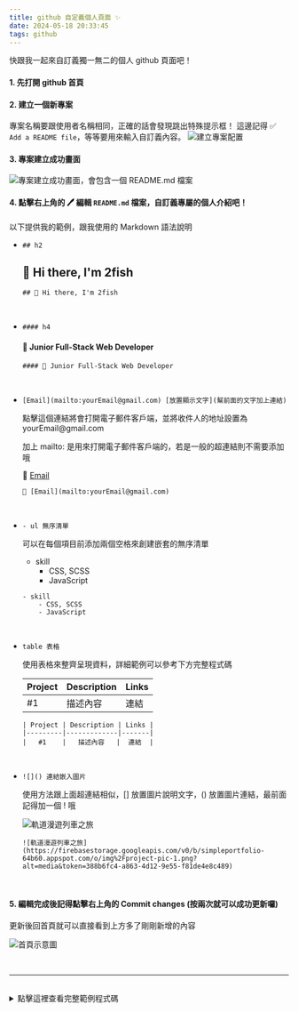 ```yaml
---
title: github 自定義個人頁面 ✨
date: 2024-05-18 20:33:45
tags: github
---
```


快跟我一起來自訂義獨一無二的個人 github 頁面吧！

<!--more-->

#### 1. 先打開 github 首頁

#### 2. 建立一個新專案

專案名稱要跟使用者名稱相同，正確的話會發現跳出特殊提示框！
這邊記得 ✅ `Add a README file`，等等要用來輸入自訂義內容。
![建立專案配置](https://firebasestorage.googleapis.com/v0/b/blog-image-2024.appspot.com/o/github-personal-page%2F1.png?alt=media&token=1299f9cc-ba05-4b62-a5d9-e15234e37505)

#### 3. 專案建立成功畫面

![專案建立成功畫面，會包含一個 README.md 檔案](https://firebasestorage.googleapis.com/v0/b/blog-image-2024.appspot.com/o/github-personal-page%2F2.png?alt=media&token=db009008-c82b-4715-9190-09518ad12301)

#### 4. 點擊右上角的 🖊️ 編輯 `README.md` 檔案，自訂義專屬的個人介紹吧！

以下提供我的範例，跟我使用的 Markdown 語法說明

- `## h2`
    ## 👋 Hi there, I'm 2fish
    ```
    ## 👋 Hi there, I'm 2fish
    ```
    <br />

- `#### h4`
    #### 🌱 Junior Full-Stack Web Developer
    ```
    #### 🌱 Junior Full-Stack Web Developer
    ```
    <br />

- `[Email](mailto:yourEmail@gmail.com) [放置顯示文字](幫前面的文字加上連結)`
    <p>點擊這個連結將會打開電子郵件客戶端，並將收件人的地址設置為 yourEmail@gmail.com</p>
    <p>加上 mailto: 是用來打開電子郵件客戶端的，若是一般的超連結則不需要添加哦</p>

    📮 [Email](mailto:yourEmail@gmail.com)
    ```
    📮 [Email](mailto:yourEmail@gmail.com)
    ```
    <br />

- `- ul 無序清單`
    <p>可以在每個項目前添加兩個空格來創建嵌套的無序清單</p>

    - skill
        - CSS, SCSS
        - JavaScript

    ```
    - skill
        - CSS, SCSS
        - JavaScript
    ```
    <br />

- `table 表格`
    <p>使用表格來整齊呈現資料，詳細範例可以參考下方完整程式碼</p>

    | Project | Description | Links |
    |---------|-------------|-------|
    |   #1    |   描述內容   |  連結  |

    ```
    | Project | Description | Links |
    |---------|-------------|-------|
    |   #1    |   描述內容   |  連結  |
    ```
    <br />

- `![]() 連結嵌入圖片`
    <p>使用方法跟上面超連結相似，[] 放置圖片說明文字，() 放置圖片連結，最前面記得加一個 ! 哦</p>

    ![軌道漫遊列車之旅](https://firebasestorage.googleapis.com/v0/b/simpleportfolio-64b60.appspot.com/o/img%2Fproject-pic-1.png?alt=media&token=388b6fc4-a863-4d12-9e55-f81de4e8c489)

    ```
    ![軌道漫遊列車之旅](https://firebasestorage.googleapis.com/v0/b/simpleportfolio-64b60.appspot.com/o/img%2Fproject-pic-1.png?alt=media&token=388b6fc4-a863-4d12-9e55-f81de4e8c489)
    ```
    <br />

#### 5. 編輯完成後記得點擊右上角的 Commit changes (按兩次就可以成功更新囉)
更新後回首頁就可以直接看到上方多了剛剛新增的內容

![首頁示意圖](https://firebasestorage.googleapis.com/v0/b/blog-image-2024.appspot.com/o/github-personal-page%2F4.png?alt=media&token=d361e29a-4c15-48a9-a3fd-e4c36cc8d849)

<br />
<hr />
<br />

<details>
<summary>點擊這裡查看完整範例程式碼</summary>
```
## 👋 Hi there, I'm 2fish

#### 🌱 Junior Full-Stack Web Developer
#### 📮 You can reach me at [Email](mailto:yourEmail@gmail.com)

### 💻 Skills

#### Front-End Development
- HTML
- CSS, SCSS
- JavaScript

#### Back-End Development
- Node.js
- MySQL

### 🗂 Portfolio

| Project | Description | Links |
|---------|-------------|-------|
| ![軌道漫遊列車之旅](https://firebasestorage.googleapis.com/v0/b/simpleportfolio-64b60.appspot.com/o/img%2Fproject-pic-1.png?alt=media&token=388b6fc4-a863-4d12-9e55-f81de4e8c489) | **軌道漫遊列車之旅 (Railway Roaming Train Tour)**<br>這是一個團隊合作開發的網站項目，旨在提供使用者一個互動式的平台，探索和計劃他們的小火車旅行。在這個項目中，我參與了從概念發想到最終產品的全過程。我負責網站的介面設計和前後端開發，使用 Vue.js 和 SCSS 來創建響應式的用戶界面，並透過 JavaScript 增強互動性。後端方面，我使用 PHP 和 MySQL 進行資料庫的規劃和建置，並利用 Ajax 和 Axios 技術實現前後端的資料串接。這個項目不僅鍛鍊了我的全端開發能力，也讓我學習到團隊合作如何溝通及解決問題。 | [GitHub](https://github.com/vicky5645/chd102-g1/tree/dev) \| [Demo](https://tibamef2e.com/chd102/g1/) |
| ![Simple Portfolio](https://firebasestorage.googleapis.com/v0/b/simpleportfolio-64b60.appspot.com/o/img%2F%E4%BD%99%E8%AA%BC%E5%A7%8D%20Sunny%20-%20%E4%BD%9C%E5%93%81%E9%9B%86%20Portfolio.png?alt=media&token=cf0a0add-8f85-4d1d-8c78-cca31301972a) | **個人作品集網站 (Portfolio)**<br>我的個人作品集網站，使用 vue3 + composition API + vite 進行開發，網頁展示了我的經歷、專案和技能。 | [GitHub](https://github.com/sunny96087/simple_portfolio) \| [Demo](https://simpleportfolio-64b60.web.app/portfolio) |
```

<br />
<hr />
<br />

> 範例 demo

## 👋 Hi there, I'm 2fish

#### 🌱 Junior Full-Stack Web Developer
#### 📮 You can reach me at [Email](mailto:yourEmail@gmail.com)

### 💻 Skills

#### Front-End Development
- HTML
- CSS, SCSS
- JavaScript

#### Back-End Development
- Node.js
- MySQL

### 🗂 Portfolio

| Project | Description | Links |
|---------|-------------|-------|
| ![軌道漫遊列車之旅](https://firebasestorage.googleapis.com/v0/b/simpleportfolio-64b60.appspot.com/o/img%2Fproject-pic-1.png?alt=media&token=388b6fc4-a863-4d12-9e55-f81de4e8c489) | **軌道漫遊列車之旅 (Railway Roaming Train Tour)**<br>這是一個團隊合作開發的網站項目，旨在提供使用者一個互動式的平台，探索和計劃他們的小火車旅行。在這個項目中，我參與了從概念發想到最終產品的全過程。我負責網站的介面設計和前後端開發，使用 Vue.js 和 SCSS 來創建響應式的用戶界面，並透過 JavaScript 增強互動性。後端方面，我使用 PHP 和 MySQL 進行資料庫的規劃和建置，並利用 Ajax 和 Axios 技術實現前後端的資料串接。這個項目不僅鍛鍊了我的全端開發能力，也讓我學習到團隊合作如何溝通及解決問題。 | [GitHub](https://github.com/vicky5645/chd102-g1/tree/dev) \| [Demo](https://tibamef2e.com/chd102/g1/) |
| ![Simple Portfolio](https://firebasestorage.googleapis.com/v0/b/simpleportfolio-64b60.appspot.com/o/img%2F%E4%BD%99%E8%AA%BC%E5%A7%8D%20Sunny%20-%20%E4%BD%9C%E5%93%81%E9%9B%86%20Portfolio.png?alt=media&token=cf0a0add-8f85-4d1d-8c78-cca31301972a) | **個人作品集網站 (Portfolio)**<br>我的個人作品集網站，使用 vue3 + composition API + vite 進行開發，網頁展示了我的經歷、專案和技能。 | [GitHub](https://github.com/sunny96087/simple_portfolio) \| [Demo](https://simpleportfolio-64b60.web.app/portfolio) |

> 也可以直接到我 [github](https://github.com/sunny96087) 看效果哦
</details>

<br />
<hr />
<br />

參考文章 > [如何建立獨一無二的 GitHub Profile！](https://medium.com/starbugs/%E5%A6%82%E4%BD%95%E5%BB%BA%E7%AB%8B%E7%8D%A8%E4%B8%80%E7%84%A1%E4%BA%8C%E7%9A%84-github-profile-%E8%88%87%E4%B8%89%E5%80%8B%E5%BE%88%E9%85%B7%E7%9A%84%E8%A8%AD%E8%A8%88%E5%8F%8A%E6%87%89%E7%94%A8-ef1cbb4b42c1)

<br />
<hr />
<br />

> 希望這篇文章有幫助到你，謝謝你的觀看，若有想看的系列也歡迎告訴我 😉